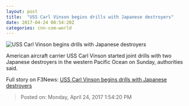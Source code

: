 ```yaml
---
layout: post
title:  "USS Carl Vinson begins drills with Japanese destroyers"
date: 2017-04-24 08:54:20Z
categories: cnn-com-world
---
```


![USS Carl Vinson begins drills with Japanese destroyers](http://i2.cdn.cnn.com/cnnnext/dam/assets/170409024444-uss-carl-vinson-super-tease.jpg)

American aircraft carrier USS Carl Vinson started joint drills with two Japanese destroyers in the western Pacific Ocean on Sunday, authorities said.


Full story on F3News: [USS Carl Vinson begins drills with Japanese destroyers](http://www.f3nws.com/n/dmhbsH)

> Posted on: Monday, April 24, 2017 1:54:20 PM
